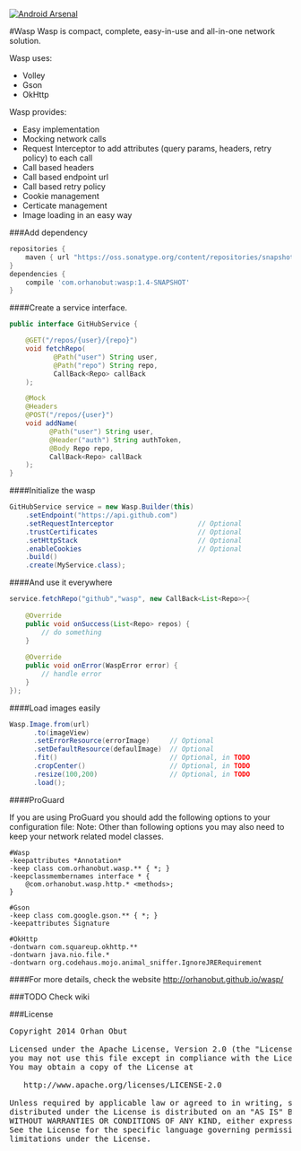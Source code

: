 [![Android Arsenal](https://img.shields.io/badge/Android%20Arsenal-Wasp-brightgreen.svg?style=flat)](https://android-arsenal.com/details/1/1412)

#Wasp
Wasp is compact, complete, easy-in-use and all-in-one network solution. 

Wasp uses:
- Volley
- Gson
- OkHttp

Wasp provides:
- Easy implementation
- Mocking network calls
- Request Interceptor to add attributes (query params, headers, retry policy) to each call
- Call based headers
- Call based endpoint url
- Call based retry policy
- Cookie management
- Certicate management
- Image loading in an easy way

###Add dependency
```groovy
repositories {
    maven { url "https://oss.sonatype.org/content/repositories/snapshots/"}
}
dependencies {
    compile 'com.orhanobut:wasp:1.4-SNAPSHOT'
}
```

####Create a service interface.

```java
public interface GitHubService {

    @GET("/repos/{user}/{repo}")
    void fetchRepo(
           @Path("user") String user,
           @Path("repo") String repo,
           CallBack<Repo> callBack
    );

    @Mock
    @Headers 
    @POST("/repos/{user}")
    void addName(
          @Path("user") String user,
          @Header("auth") String authToken,
          @Body Repo repo,
          CallBack<Repo> callBack
    );
}
```

####Initialize the wasp

```java
GitHubService service = new Wasp.Builder(this)
    .setEndpoint("https://api.github.com")
    .setRequestInterceptor                     // Optional
    .trustCertificates                         // Optional
    .setHttpStack                              // Optional
    .enableCookies                             // Optional
    .build()
    .create(MyService.class);
```

####And use it everywhere

```java
service.fetchRepo("github","wasp", new CallBack<List<Repo>>{
    
    @Override
    public void onSuccess(List<Repo> repos) {
        // do something
    }
    
    @Override
    public void onError(WaspError error) {
        // handle error
    }
});
```

####Load images easily

```java
Wasp.Image.from(url)
      .to(imageView)
      .setErrorResource(errorImage)     // Optional
      .setDefaultResource(defaulImage)  // Optional
      .fit()                            // Optional, in TODO
      .cropCenter()                     // Optional, in TODO
      .resize(100,200)                  // Optional, in TODO
      .load();
```

####ProGuard

If you are using ProGuard you should add the following options to your configuration file:
Note: Other than following options you may also need to keep your network related model classes.

```
#Wasp
-keepattributes *Annotation*
-keep class com.orhanobut.wasp.** { *; }
-keepclassmembernames interface * {
    @com.orhanobut.wasp.http.* <methods>;
}

#Gson
-keep class com.google.gson.** { *; }
-keepattributes Signature

#OkHttp
-dontwarn com.squareup.okhttp.**
-dontwarn java.nio.file.*
-dontwarn org.codehaus.mojo.animal_sniffer.IgnoreJRERequirement
```

####For more details, check the website
http://orhanobut.github.io/wasp/

###TODO
Check wiki

###License
<pre>
Copyright 2014 Orhan Obut

Licensed under the Apache License, Version 2.0 (the "License");
you may not use this file except in compliance with the License.
You may obtain a copy of the License at

   http://www.apache.org/licenses/LICENSE-2.0

Unless required by applicable law or agreed to in writing, software
distributed under the License is distributed on an "AS IS" BASIS,
WITHOUT WARRANTIES OR CONDITIONS OF ANY KIND, either express or implied.
See the License for the specific language governing permissions and
limitations under the License.
</pre>
